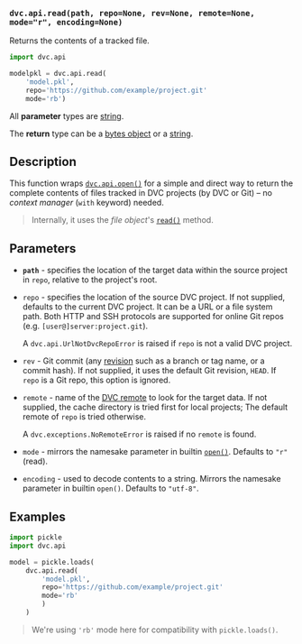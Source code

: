 ### `dvc.api.read(path, repo=None, rev=None, remote=None, mode="r", encoding=None)`

Returns the contents of a tracked file.

```py
import dvc.api

modelpkl = dvc.api.read(
    'model.pkl',
    repo='https://github.com/example/project.git'
    mode='rb')
```

All **parameter** types are
[string](https://docs.python.org/3/library/stdtypes.html#text-sequence-type-str).

The **return** type can be a
[bytes object](https://docs.python.org/3/glossary.html#term-bytes-like-object)
or a
[string](https://docs.python.org/3/library/stdtypes.html#text-sequence-type-str).

## Description

This function wraps [`dvc.api.open()`](/doc/api-reference/open) for a simple and
direct way to return the complete contents of files tracked in <abbr>DVC
projects</abbr> (by DVC or Git) – no _context manager_ (`with` keyword) needed.

> Internally, it uses the _file object_'s
> [`read()`](https://docs.python.org/3/tutorial/inputoutput.html#methods-of-file-objects)
> method.

## Parameters

- **`path`** - specifies the location of the target data within the source
  project in `repo`, relative to the project's root.

- `repo` - specifies the location of the source DVC project. If not supplied,
  defaults to the current DVC project. It can be a URL or a file system path.
  Both HTTP and SSH protocols are supported for online Git repos (e.g.
  `[user@]server:project.git`).

  A `dvc.api.UrlNotDvcRepoError` is raised if `repo` is not a valid DVC project.

- `rev` - Git commit (any [revision](https://git-scm.com/docs/revisions) such as
  a branch or tag name, or a commit hash). If not supplied, it uses the default
  Git revision, `HEAD`. If `repo` is a Git repo, this option is ignored.

- `remote` - name of the [DVC remote](/doc/command-reference/remote) to look for
  the target data. If not supplied, the cache directory is tried first for local
  projects; The default remote of `repo` is tried otherwise.

  A `dvc.exceptions.NoRemoteError` is raised if no `remote` is found.

- `mode` - mirrors the namesake parameter in builtin
  [`open()`](https://docs.python.org/3/library/functions.html#open). Defaults to
  `"r"` (read).

- `encoding` - used to decode contents to a string. Mirrors the namesake
  parameter in builtin `open()`. Defaults to `"utf-8"`.

## Examples

```py
import pickle
import dvc.api

model = pickle.loads(
    dvc.api.read(
        'model.pkl',
        repo='https://github.com/example/project.git'
        mode='rb'
        )
    )
```

> We're using `'rb'` mode here for compatibility with `pickle.loads()`.
